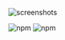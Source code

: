 ![screenshots](screenshots.png)

![npm](https://img.shields.io/npm/v/npm)
![npm](https://img.shields.io/npm/v/angular-material?logo=angular&logoColor=%23ff5656)
